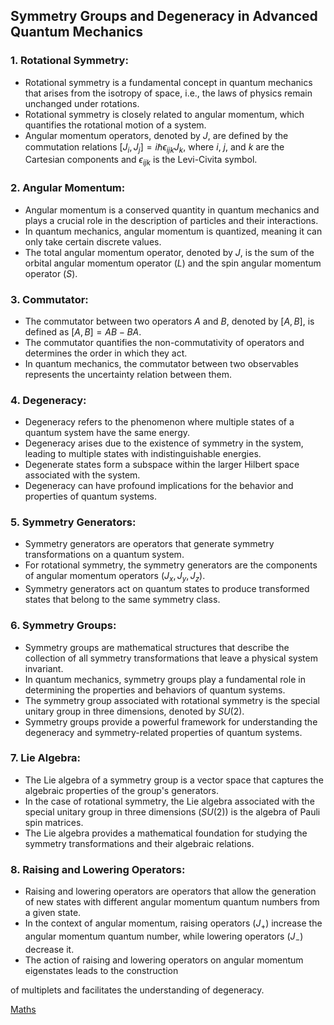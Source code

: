 ## Symmetry Groups and Degeneracy in Advanced Quantum Mechanics

### 1. Rotational Symmetry:
   - Rotational symmetry is a fundamental concept in quantum mechanics that arises from the isotropy of space, i.e., the laws of physics remain unchanged under rotations.
   - Rotational symmetry is closely related to angular momentum, which quantifies the rotational motion of a system.
   - Angular momentum operators, denoted by $J$, are defined by the commutation relations $[J_i, J_j] = i\hbar\epsilon_{ijk}J_k$, where $i$, $j$, and $k$ are the Cartesian components and $\epsilon_{ijk}$ is the Levi-Civita symbol.

### 2. Angular Momentum:
   - Angular momentum is a conserved quantity in quantum mechanics and plays a crucial role in the description of particles and their interactions.
   - In quantum mechanics, angular momentum is quantized, meaning it can only take certain discrete values.
   - The total angular momentum operator, denoted by $J$, is the sum of the orbital angular momentum operator ($L$) and the spin angular momentum operator ($S$).

### 3. Commutator:
   - The commutator between two operators $A$ and $B$, denoted by $[A, B]$, is defined as $[A, B] = AB - BA$.
   - The commutator quantifies the non-commutativity of operators and determines the order in which they act.
   - In quantum mechanics, the commutator between two observables represents the uncertainty relation between them.

### 4. Degeneracy:
   - Degeneracy refers to the phenomenon where multiple states of a quantum system have the same energy.
   - Degeneracy arises due to the existence of symmetry in the system, leading to multiple states with indistinguishable energies.
   - Degenerate states form a subspace within the larger Hilbert space associated with the system.
   - Degeneracy can have profound implications for the behavior and properties of quantum systems.

### 5. Symmetry Generators:
   - Symmetry generators are operators that generate symmetry transformations on a quantum system.
   - For rotational symmetry, the symmetry generators are the components of angular momentum operators ($J_x, J_y, J_z$).
   - Symmetry generators act on quantum states to produce transformed states that belong to the same symmetry class.

### 6. Symmetry Groups:
   - Symmetry groups are mathematical structures that describe the collection of all symmetry transformations that leave a physical system invariant.
   - In quantum mechanics, symmetry groups play a fundamental role in determining the properties and behaviors of quantum systems.
   - The symmetry group associated with rotational symmetry is the special unitary group in three dimensions, denoted by $SU(2)$.
   - Symmetry groups provide a powerful framework for understanding the degeneracy and symmetry-related properties of quantum systems.

### 7. Lie Algebra:
   - The Lie algebra of a symmetry group is a vector space that captures the algebraic properties of the group's generators.
   - In the case of rotational symmetry, the Lie algebra associated with the special unitary group in three dimensions ($SU(2)$) is the algebra of Pauli spin matrices.
   - The Lie algebra provides a mathematical foundation for studying the symmetry transformations and their algebraic relations.

### 8. Raising and Lowering Operators:
   - Raising and lowering operators are operators that allow the generation of new states with different angular momentum quantum numbers from a given state.
   - In the context of angular momentum, raising operators ($J_+$) increase the angular momentum quantum number, while lowering operators ($J_-$) decrease it.
   - The action of raising and lowering operators on angular momentum eigenstates leads to the construction

 of multiplets and facilitates the understanding of degeneracy.

[Maths](Maths.md)
